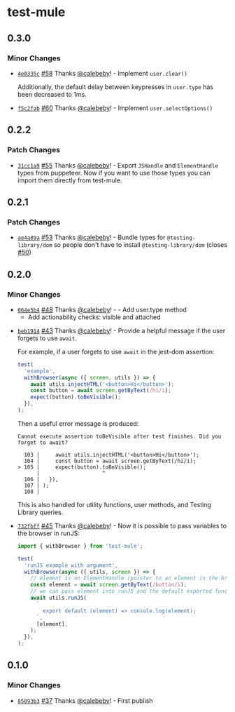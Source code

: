 # test-mule

## 0.3.0

### Minor Changes

- [`4e0335c`](https://github.com/cloudfour/test-mule/commit/4e0335c81b6ce1360109e79ddc2bb73a46d841fd) [#58](https://github.com/cloudfour/test-mule/pull/58) Thanks [@calebeby](https://github.com/calebeby)! - Implement `user.clear()`

  Additionally, the default delay between keypresses in `user.type` has been decreased to 1ms.

* [`f5c2fab`](https://github.com/cloudfour/test-mule/commit/f5c2fab83ca23e676a27b0c33f2ce6275f8eb59d) [#60](https://github.com/cloudfour/test-mule/pull/60) Thanks [@calebeby](https://github.com/calebeby)! - Implement `user.selectOptions()`

## 0.2.2

### Patch Changes

- [`31cc1a9`](https://github.com/cloudfour/test-mule/commit/31cc1a91e0ebf1a0ec9f82ed2575acf7371bb9b1) [#55](https://github.com/cloudfour/test-mule/pull/55) Thanks [@calebeby](https://github.com/calebeby)! - Export `JSHandle` and `ElementHandle` types from puppeteer. Now if you want to use those types you can import them directly from test-mule.

## 0.2.1

### Patch Changes

- [`ae4a89a`](https://github.com/cloudfour/test-mule/commit/ae4a89a2b822976d17ecb291a0b7b9c32cc1b6a6) [#53](https://github.com/cloudfour/test-mule/pull/53) Thanks [@calebeby](https://github.com/calebeby)! - Bundle types for `@testing-library/dom` so people don't have to install `@testing-library/dom` (closes [#50](https://github.com/cloudfour/test-mule/issues/50))

## 0.2.0

### Minor Changes

- [`064e5b4`](https://github.com/cloudfour/test-mule/commit/064e5b4d4b6c08d54cb4dcf167a824fe115b23ce) [#48](https://github.com/cloudfour/test-mule/pull/48) Thanks [@calebeby](https://github.com/calebeby)! - - Add user.type method
  - Add actionability checks: visible and attached

* [`beb1914`](https://github.com/cloudfour/test-mule/commit/beb19143fb8de4b4fc8aeb3c6c9899906e193c90) [#43](https://github.com/cloudfour/test-mule/pull/43) Thanks [@calebeby](https://github.com/calebeby)! - Provide a helpful message if the user forgets to use `await`.

  For example, if a user forgets to use `await` in the jest-dom assertion:

  ```js
  test(
    'example',
    withBrowser(async ({ screen, utils }) => {
      await utils.injectHTML('<button>Hi</button>');
      const button = await screen.getByText(/hi/i);
      expect(button).toBeVisible();
    }),
  );
  ```

  Then a useful error message is produced:

  ```
  Cannot execute assertion toBeVisible after test finishes. Did you forget to await?

    103 |     await utils.injectHTML('<button>Hi</button>');
    104 |     const button = await screen.getByText(/hi/i);
  > 105 |     expect(button).toBeVisible();
        |                    ^
    106 |   }),
    107 | );
    108 |
  ```

  This is also handled for utility functions, user methods, and Testing Library queries.

- [`732fbff`](https://github.com/cloudfour/test-mule/commit/732fbffd3abb63d679a00a5cbef2aaf60fe9a147) [#45](https://github.com/cloudfour/test-mule/pull/45) Thanks [@calebeby](https://github.com/calebeby)! - Now it is possible to pass variables to the browser in runJS:

  ```js
  import { withBrowser } from 'test-mule';

  test(
    'runJS example with argument',
    withBrowser(async ({ utils, screen }) => {
      // element is an ElementHandle (pointer to an element in the browser)
      const element = await screen.getByText(/button/i);
      // we can pass element into runJS and the default exported function can access it as an Element
      await utils.runJS(
        `
          export default (element) => console.log(element);
        `,
        [element],
      );
    }),
  );
  ```

## 0.1.0

### Minor Changes

- [`85893b3`](https://github.com/cloudfour/test-mule/commit/85893b32648e1f640a0c3505a84ee0e35061cd71) [#37](https://github.com/cloudfour/test-mule/pull/37) Thanks [@calebeby](https://github.com/calebeby)! - First publish
